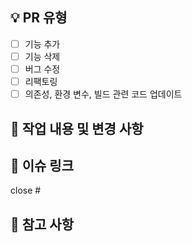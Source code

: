 ## 💡 PR 유형
- [ ] 기능 추가
- [ ] 기능 삭제
- [ ] 버그 수정
- [ ] 리팩토링
- [ ] 의존성, 환경 변수, 빌드 관련 코드 업데이트

## 🚀 작업 내용 및 변경 사항

## 📌 이슈 링크
close #

## 📢 참고 사항
